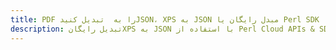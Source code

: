 ---title: PDF را به  تبدیل کنیدJSON، XPS به JSON مبدل رایگان یا Perl SDKdescription: تبدیل رایگانXPS به JSON با استفاده از Perl Cloud APIs & SDK همچنین اسناد PDF را در Cloud ایجاد، ویرایش و رندر کنید.---